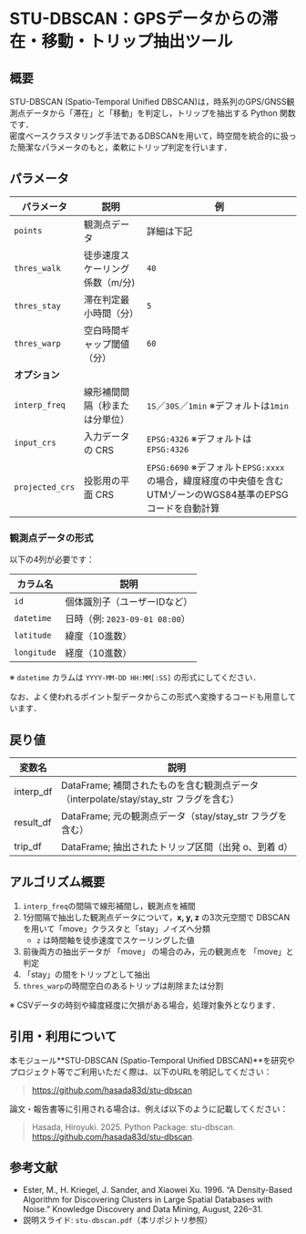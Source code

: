 # STU-DBSCAN：GPSデータからの滞在・移動・トリップ抽出ツール

## 概要

STU-DBSCAN (Spatio-Temporal Unified DBSCAN)は，時系列のGPS/GNSS観測点データから「滞在」と「移動」を判定し，トリップを抽出する Python 関数です．  
密度ベースクラスタリング手法であるDBSCANを用いて，時空間を統合的に扱った簡潔なパラメータのもと，柔軟にトリップ判定を行います．

## パラメータ

| パラメータ       | 説明                                                 | 例          |
|------------------|------------------------------------------------------|-------------|
| `points`      | 観測点データ                  | 詳細は下記    |
| `thres_walk`  | 徒歩速度スケーリング係数（m/分)| `40`          |
| `thres_stay`  | 滞在判定最小時間（分）         | `5`           |
| `thres_warp`  | 空白時間ギャップ閾値（分）     | `60`          |
| **オプション** |                               |               |
| `interp_freq` | 線形補間間隔（秒または分単位） | `1S`／`30S`／`1min` ※デフォルトは`1min` |
| `input_crs`   | 入力データの CRS              | `EPSG:4326` ※デフォルトは`EPSG:4326`   |
| `projected_crs`| 投影用の平面 CRS             | `EPSG:6690` ※デフォルト`EPSG:xxxx`の場合，緯度経度の中央値を含むUTMゾーンのWGS84基準のEPSGコードを自動計算   |

### 観測点データの形式

以下の4列が必要です：

| カラム名   | 説明                     |
|------------|--------------------------|
| `id`       | 個体識別子（ユーザーIDなど） |
| `datetime` | 日時（例: `2023-09-01 08:00`） |
| `latitude` | 緯度（10進数）            |
| `longitude`| 経度（10進数）            |

※ `datetime` カラムは `YYYY-MM-DD HH:MM[:SS]` の形式にしてください．

なお、よく使われるポイント型データからこの形式へ変換するコードも用意しています．

## 戻り値

| 変数名      | 説明                                      |
|-------------|-------------------------------------------|
| interp_df   | DataFrame; 補間されたものを含む観測点データ（interpolate/stay/stay_str フラグを含む）      |
| result_df   | DataFrame; 元の観測点データ（stay/stay_str フラグを含む）                |
| trip_df     | DataFrame; 抽出されたトリップ区間（出発 o、到着 d）                      |


## アルゴリズム概要

1. `interp_freq`の間隔で線形補間し，観測点を補間
2. 1分間隔で抽出した観測点データについて，**x, y, z** の3次元空間で DBSCAN を用いて「move」クラスタと「stay」ノイズへ分類
   - `z` は時間軸を徒歩速度でスケーリングした値
3. 前後両方の抽出データが 「move」 の場合のみ，元の観測点を 「move」と判定
4. 「stay」の間をトリップとして抽出
5. `thres_warp`の時間空白のあるトリップは削除または分割

※ CSVデータの時刻や緯度経度に欠損がある場合，処理対象外となります．

## 引用・利用について

本モジュール**STU-DBSCAN (Spatio-Temporal Unified DBSCAN)**を研究やプロジェクト等でご利用いただく際は、以下のURLを明記してください：

> https://github.com/hasada83d/stu-dbscan

論文・報告書等に引用される場合は、例えば以下のように記載してください：

> Hasada, Hiroyuki. 2025. Python Package: stu-dbscan. https://github.com/hasada83d/stu-dbscan.

## 参考文献

- Ester, M., H. Kriegel, J. Sander, and Xiaowei Xu. 1996. “A Density-Based Algorithm for Discovering Clusters in Large Spatial Databases with Noise.” Knowledge Discovery and Data Mining, August, 226–31.
- 説明スライド: `stu-dbscan.pdf`（本リポジトリ参照）
